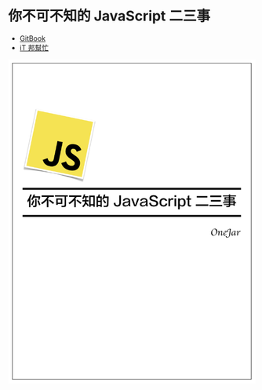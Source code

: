 # 你不可不知的 JavaScript 二三事

* [GitBook](https://something-about-js-onejar99.gitbook.io/something-about-javascript/)
* [iT 邦幫忙](https://ithelp.ithome.com.tw/users/20112483/ironman/2016)

![](docs/cover.jpg)
